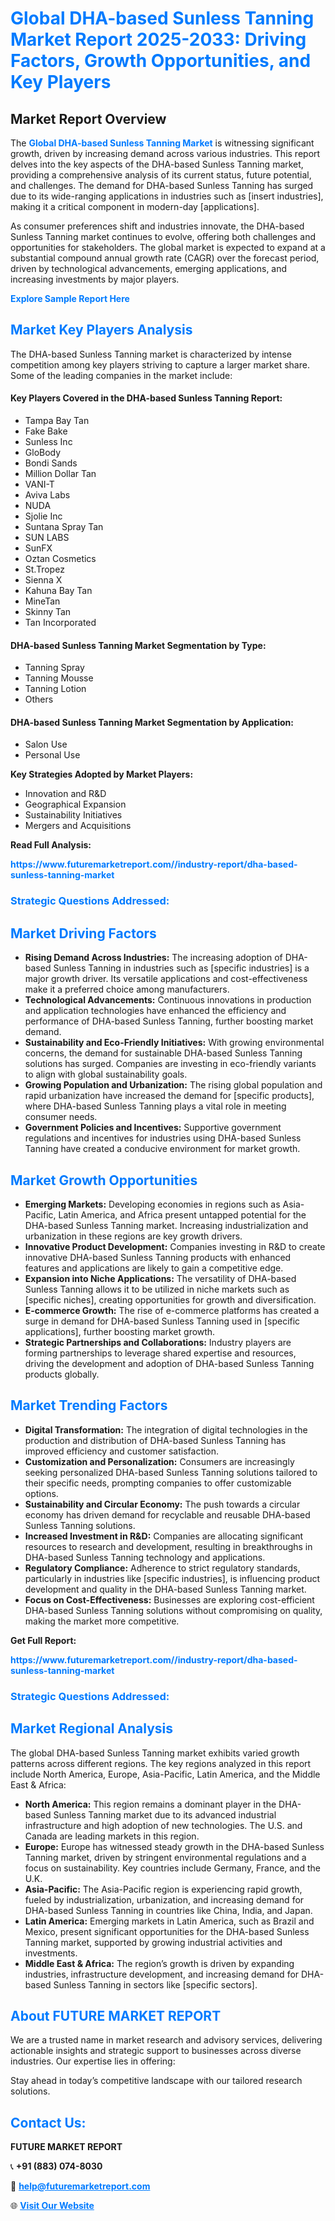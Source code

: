 <h1 style="color: #007BFF;">Global DHA-based Sunless Tanning Market Report 2025-2033: Driving Factors, Growth Opportunities, and Key Players</h1>

<section id="overview">
<h2>Market Report Overview</h2>
<p>The <a href="https://www.futuremarketreport.com//industry-report/dha-based-sunless-tanning-market" style="color: #007BFF; text-decoration: none;"><strong>Global DHA-based Sunless Tanning Market</strong></a> is witnessing significant growth, driven by increasing demand across various industries. This report delves into the key aspects of the DHA-based Sunless Tanning market, providing a comprehensive analysis of its current status, future potential, and challenges. The demand for DHA-based Sunless Tanning has surged due to its wide-ranging applications in industries such as [insert industries], making it a critical component in modern-day [applications].</p>
<p>As consumer preferences shift and industries innovate, the DHA-based Sunless Tanning market continues to evolve, offering both challenges and opportunities for stakeholders. The global market is expected to expand at a substantial compound annual growth rate (CAGR) over the forecast period, driven by technological advancements, emerging applications, and increasing investments by major players.</p>
</section>

<section id="overview">
<p><a href="https://www.futuremarketreport.com//request-sample/reportId=50208" style="color: #007BFF; text-decoration: none;"><strong>Explore Sample Report Here</strong></a></p>
</section>

<section id="key-players">
<h2 style="color: #007BFF;">Market Key Players Analysis</h2>
<p>The DHA-based Sunless Tanning market is characterized by intense competition among key players striving to capture a larger market share. Some of the leading companies in the market include:</p>
<h4>Key Players Covered in the DHA-based Sunless Tanning Report:</h4>
<ul><li>Tampa Bay Tan</li><li>Fake Bake</li><li>Sunless Inc</li><li>GloBody</li><li>Bondi Sands</li><li>Million Dollar Tan</li><li>VANI-T</li><li>Aviva Labs</li><li>NUDA</li><li>Sjolie Inc</li><li>Suntana Spray Tan</li><li>SUN LABS</li><li>SunFX</li><li>Oztan Cosmetics</li><li>St.Tropez</li><li>Sienna X</li><li>Kahuna Bay Tan</li><li>MineTan</li><li>Skinny Tan</li><li>Tan Incorporated</li></ul>
<h4>DHA-based Sunless Tanning Market Segmentation by Type:</h4>
<ul><li>Tanning Spray</li><li>Tanning Mousse</li><li>Tanning Lotion</li><li>Others</li></ul>

<h4>DHA-based Sunless Tanning Market Segmentation by Application:</h4>
<ul><li>Salon Use</li><li>Personal Use</li></ul>
<p><strong>Key Strategies Adopted by Market Players:</strong></p>
<ul>
<li>Innovation and R&D</li>
<li>Geographical Expansion</li>
<li>Sustainability Initiatives</li>
<li>Mergers and Acquisitions</li>
</ul>
</section>

<section>
<p><strong>Read Full Analysis: </strong></p><a href="https://www.futuremarketreport.com//industry-report/dha-based-sunless-tanning-market" style="color: #007BFF; text-decoration: none;"><strong>https://www.futuremarketreport.com//industry-report/dha-based-sunless-tanning-market</strong></a>
<h3 style="color: #007BFF;">Strategic Questions Addressed:</h3>
</section>

<section id="driving-factors">
<h2 style="color: #007BFF;">Market Driving Factors</h2>
<ul>
<li><strong>Rising Demand Across Industries:</strong> The increasing adoption of DHA-based Sunless Tanning in industries such as [specific industries] is a major growth driver. Its versatile applications and cost-effectiveness make it a preferred choice among manufacturers.</li>
<li><strong>Technological Advancements:</strong> Continuous innovations in production and application technologies have enhanced the efficiency and performance of DHA-based Sunless Tanning, further boosting market demand.</li>
<li><strong>Sustainability and Eco-Friendly Initiatives:</strong> With growing environmental concerns, the demand for sustainable DHA-based Sunless Tanning solutions has surged. Companies are investing in eco-friendly variants to align with global sustainability goals.</li>
<li><strong>Growing Population and Urbanization:</strong> The rising global population and rapid urbanization have increased the demand for [specific products], where DHA-based Sunless Tanning plays a vital role in meeting consumer needs.</li>
<li><strong>Government Policies and Incentives:</strong> Supportive government regulations and incentives for industries using DHA-based Sunless Tanning have created a conducive environment for market growth.</li>
</ul>
</section>

<section id="growth-opportunities">
<h2 style="color: #007BFF;">Market Growth Opportunities</h2>
<ul>
<li><strong>Emerging Markets:</strong> Developing economies in regions such as Asia-Pacific, Latin America, and Africa present untapped potential for the DHA-based Sunless Tanning market. Increasing industrialization and urbanization in these regions are key growth drivers.</li>
<li><strong>Innovative Product Development:</strong> Companies investing in R&D to create innovative DHA-based Sunless Tanning products with enhanced features and applications are likely to gain a competitive edge.</li>
<li><strong>Expansion into Niche Applications:</strong> The versatility of DHA-based Sunless Tanning allows it to be utilized in niche markets such as [specific niches], creating opportunities for growth and diversification.</li>
<li><strong>E-commerce Growth:</strong> The rise of e-commerce platforms has created a surge in demand for DHA-based Sunless Tanning used in [specific applications], further boosting market growth.</li>
<li><strong>Strategic Partnerships and Collaborations:</strong> Industry players are forming partnerships to leverage shared expertise and resources, driving the development and adoption of DHA-based Sunless Tanning products globally.</li>
</ul>
</section>

<section id="trending-factors">
<h2 style="color: #007BFF;">Market Trending Factors</h2>
<ul>
<li><strong>Digital Transformation:</strong> The integration of digital technologies in the production and distribution of DHA-based Sunless Tanning has improved efficiency and customer satisfaction.</li>
<li><strong>Customization and Personalization:</strong> Consumers are increasingly seeking personalized DHA-based Sunless Tanning solutions tailored to their specific needs, prompting companies to offer customizable options.</li>
<li><strong>Sustainability and Circular Economy:</strong> The push towards a circular economy has driven demand for recyclable and reusable DHA-based Sunless Tanning solutions.</li>
<li><strong>Increased Investment in R&D:</strong> Companies are allocating significant resources to research and development, resulting in breakthroughs in DHA-based Sunless Tanning technology and applications.</li>
<li><strong>Regulatory Compliance:</strong> Adherence to strict regulatory standards, particularly in industries like [specific industries], is influencing product development and quality in the DHA-based Sunless Tanning market.</li>
<li><strong>Focus on Cost-Effectiveness:</strong> Businesses are exploring cost-efficient DHA-based Sunless Tanning solutions without compromising on quality, making the market more competitive.</li>
</ul>
</section>

<section>
<p><strong>Get Full Report: </strong></p><a href="https://www.futuremarketreport.com//industry-report/dha-based-sunless-tanning-market" style="color: #007BFF; text-decoration: none;"><strong>https://www.futuremarketreport.com//industry-report/dha-based-sunless-tanning-market</strong></a>
<h3 style="color: #007BFF;">Strategic Questions Addressed:</h3>
</section>


<section id="regional-analysis">
<h2 style="color: #007BFF;">Market Regional Analysis</h2>
<p>The global DHA-based Sunless Tanning market exhibits varied growth patterns across different regions. The key regions analyzed in this report include North America, Europe, Asia-Pacific, Latin America, and the Middle East & Africa:</p>
<ul>
<li><strong>North America:</strong> This region remains a dominant player in the DHA-based Sunless Tanning market due to its advanced industrial infrastructure and high adoption of new technologies. The U.S. and Canada are leading markets in this region.</li>
<li><strong>Europe:</strong> Europe has witnessed steady growth in the DHA-based Sunless Tanning market, driven by stringent environmental regulations and a focus on sustainability. Key countries include Germany, France, and the U.K.</li>
<li><strong>Asia-Pacific:</strong> The Asia-Pacific region is experiencing rapid growth, fueled by industrialization, urbanization, and increasing demand for DHA-based Sunless Tanning in countries like China, India, and Japan.</li>
<li><strong>Latin America:</strong> Emerging markets in Latin America, such as Brazil and Mexico, present significant opportunities for the DHA-based Sunless Tanning market, supported by growing industrial activities and investments.</li>
<li><strong>Middle East & Africa:</strong> The region’s growth is driven by expanding industries, infrastructure development, and increasing demand for DHA-based Sunless Tanning in sectors like [specific sectors].</li>
</ul>
</section>

<footer>
<h2 style="color: #007BFF;">About FUTURE MARKET REPORT</h2>
<p>We are a trusted name in market research and advisory services, delivering actionable insights and strategic support to businesses across diverse industries. Our expertise lies in offering:</p>

<p>Stay ahead in today’s competitive landscape with our tailored research solutions.</p>

<h2 style="color: #007BFF;">Contact Us:</h2>
<p><strong>FUTURE MARKET REPORT</strong></p>
<p>📞 <strong>+91 (883) 074-8030</strong></p>
<p>📧 <strong><a href="mailto:help@futuremarketreport.com" style="color: #007BFF;">help@futuremarketreport.com</a></strong></p>
<p>🌐 <strong><a href="https://www.futuremarketreport.com/" style="color: #007BFF;">Visit Our Website</a></strong></p>
</footer>